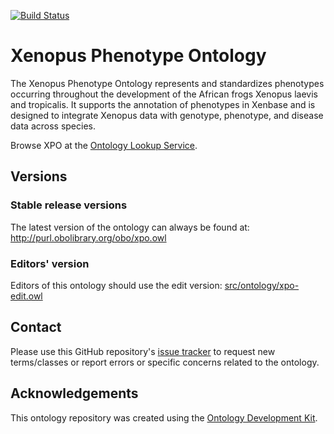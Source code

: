 [![Build Status](https://travis-ci.org/obophenotype/xenopus-phenotype-ontology.svg?branch=master)](https://travis-ci.org/obophenotype/xenopus-phenotype-ontology)

<!-- [![DOI](https://zenodo.org/badge/13996/obophenotype/xenopus-phenotype-ontology.svg)](https://zenodo.org/badge/latestdoi/13996/obophenotype/xenopus-phenotype-ontology) -->

# Xenopus Phenotype Ontology

The Xenopus Phenotype Ontology represents and standardizes phenotypes occurring throughout the development of the African frogs Xenopus laevis and tropicalis. It supports the annotation of phenotypes in Xenbase and is designed to integrate Xenopus data with genotype, phenotype, and disease data across species.

Browse XPO at the [Ontology Lookup Service](http://www.ebi.ac.uk/ols/ontologies/xpo).

## Versions

### Stable release versions

The latest version of the ontology can always be found at: http://purl.obolibrary.org/obo/xpo.owl

### Editors' version

Editors of this ontology should use the edit version: [src/ontology/xpo-edit.owl](src/ontology/xpo-edit.owl)

## Contact

Please use this GitHub repository's [issue tracker](https://github.com/obophenotype/xenopus-phenotype-ontology/issues) to request new terms/classes or report errors or specific concerns related to the ontology.

## Acknowledgements

This ontology repository was created using the [Ontology Development Kit](https://github.com/INCATools/ontology-development-kit).
